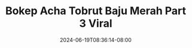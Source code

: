 --- 
title: "Bokep Acha Tobrut Baju Merah Part 3 Viral"
description: "nonton bokeh Bokep Acha Tobrut Baju Merah Part 3 Viral instagram durasi panjang new"
date: 2024-06-19T08:36:14-08:00
file_code: "refmgypfaf9o"
draft: false
cover: "qex9yqmc327q1eg3.jpg"
tags: ["Bokep", "Acha", "Tobrut", "Baju", "Merah", "Part", "Viral"]
length: 891
fld_id: "1482749"
foldername: "Acha toge"
categories: ["Acha toge"]
views: 2
---